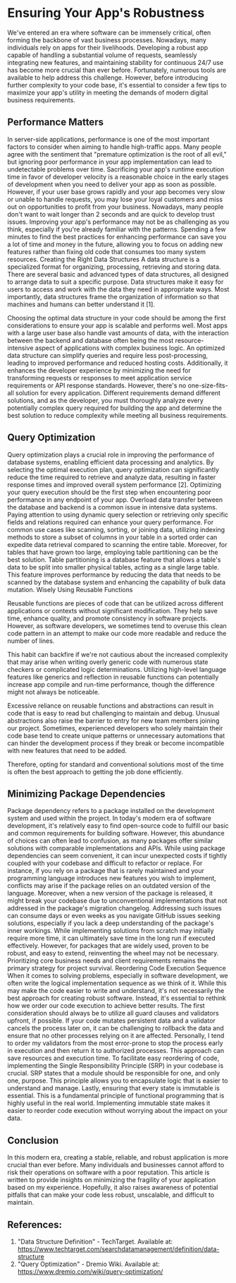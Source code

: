 # Ensuring Your App's Robustness

We've entered an era where software can be immensely critical, often forming the backbone of vast business processes. Nowadays, many individuals rely on apps for their livelihoods. Developing a robust app capable of handling a substantial volume of requests, seamlessly integrating new features, and maintaining stability for continuous 24/7 use has become more crucial than ever before. Fortunately, numerous tools are available to help address this challenge. However, before introducing further complexity to your code base, it's essential to consider a few tips to maximize your app's utility in meeting the demands of modern digital business requirements.

## Performance Matters
In server-side applications, performance is one of the most important factors to consider when aiming to handle high-traffic apps. Many people agree with the sentiment that "premature optimization is the root of all evil," but ignoring poor performance in your app implementation can lead to undetectable problems over time. Sacrificing your app's runtime execution time in favor of developer velocity is a reasonable choice in the early stages of development when you need to deliver your app as soon as possible. However, if your user base grows rapidly and your app becomes very slow or unable to handle requests, you may lose your loyal customers and miss out on opportunities to profit from your business. Nowadays, many people don't want to wait longer than 2 seconds and are quick to develop trust issues.
Improving your app's performance may not be as challenging as you think, especially if you're already familiar with the patterns. Spending a few minutes to find the best practices for enhancing performance can save you a lot of time and money in the future, allowing you to focus on adding new features rather than fixing old code that consumes too many system resources.
Creating the Right Data Structures
A data structure is a specialized format for organizing, processing, retrieving and storing data. There are several basic and advanced types of data structures, all designed to arrange data to suit a specific purpose. Data structures make it easy for users to access and work with the data they need in appropriate ways. Most importantly, data structures frame the organization of information so that machines and humans can better understand it [1]. 

Choosing the optimal data structure in your code should be among the first considerations to ensure your app is scalable and performs well. Most apps with a large user base also handle vast amounts of data, with the interaction between the backend and database often being the most resource-intensive aspect of applications with complex business logic. An optimized data structure can simplify queries and require less post-processing, leading to improved performance and reduced hosting costs. Additionally, it enhances the developer experience by minimizing the need for transforming requests or responses to meet application service requirements or API response standards.
However, there's no one-size-fits-all solution for every application. Different requirements demand different solutions, and as the developer, you must thoroughly analyze every potentially complex query required for building the app and determine the best solution to reduce complexity while meeting all business requirements.

## Query Optimization
Query optimization plays a crucial role in improving the performance of database systems, enabling efficient data processing and analytics. By selecting the optimal execution plan, query optimization can significantly reduce the time required to retrieve and analyze data, resulting in faster response times and improved overall system performance [2].
Optimizing your query execution should be the first step when encountering poor performance in any endpoint of your app. Overload data transfer between the database and backend is a common issue in intensive data systems. Paying attention to using dynamic query selection or retrieving only specific fields and relations required can enhance your query performance. For common use cases like scanning, sorting, or joining data, utilizing indexing methods to store a subset of columns in your table in a sorted order can expedite data retrieval compared to scanning the entire table.
Moreover, for tables that have grown too large, employing table partitioning can be the best solution. Table partitioning is a database feature that allows a table's data to be split into smaller physical tables, acting as a single large table. This feature improves performance by reducing the data that needs to be scanned by the database system and enhancing the capability of bulk data mutation.
Wisely Using Reusable Functions

Reusable functions are pieces of code that can be utilized across different applications or contexts without significant modification. They help save time, enhance quality, and promote consistency in software projects. However, as software developers, we sometimes tend to overuse this clean code pattern in an attempt to make our code more readable and reduce the number of lines.

This habit can backfire if we're not cautious about the increased complexity that may arise when writing overly generic code with numerous state checkers or complicated logic determinations. Utilizing high-level language features like generics and reflection in reusable functions can potentially increase app compile and run-time performance, though the difference might not always be noticeable.

Excessive reliance on reusable functions and abstractions can result in code that is easy to read but challenging to maintain and debug. Unusual abstractions also raise the barrier to entry for new team members joining our project. Sometimes, experienced developers who solely maintain their code base tend to create unique patterns or unnecessary automations that can hinder the development process if they break or become incompatible with new features that need to be added.

Therefore, opting for standard and conventional solutions most of the time is often the best approach to getting the job done efficiently.

## Minimizing Package Dependencies
Package dependency refers to a package installed on the development system and used within the project. In today's modern era of software development, it's relatively easy to find open-source code to fulfill our basic and common requirements for building software. However, this abundance of choices can often lead to confusion, as many packages offer similar solutions with comparable implementations and APIs.
While using package dependencies can seem convenient, it can incur unexpected costs if tightly coupled with your codebase and difficult to refactor or replace. For instance, if you rely on a package that is rarely maintained and your programming language introduces new features you wish to implement, conflicts may arise if the package relies on an outdated version of the language. Moreover, when a new version of the package is released, it might break your codebase due to unconventional implementations that not addressed in the package's migration changelog.
Addressing such issues can consume days or even weeks as you navigate GitHub issues seeking solutions, especially if you lack a deep understanding of the package's inner workings. While implementing solutions from scratch may initially require more time, it can ultimately save time in the long run if executed effectively. However, for packages that are widely used, proven to be robust, and easy to extend, reinventing the wheel may not be necessary. Prioritizing core business needs and client requirements remains the primary strategy for project survival.
Reordering Code Execution Sequence
When it comes to solving problems, especially in software development, we often write the logical implementation sequence as we think of it. While this may make the code easier to write and understand, it's not necessarily the best approach for creating robust software. Instead, it's essential to rethink how we order our code execution to achieve better results.
The first consideration should always be to utilize all guard clauses and validators upfront, if possible. If your code mutates persistent data and a validator cancels the process later on, it can be challenging to rollback the data and ensure that no other processes relying on it are affected. Personally, I tend to order my validators from the most error-prone to stop the process early in execution and then return it to authorized processes. This approach can save resources and execution time.
To facilitate easy reordering of code, implementing the Single Responsibility Principle (SRP) in your codebase is crucial. SRP states that a module should be responsible for one, and only one, purpose. This principle allows you to encapsulate logic that is easier to understand and manage.
Lastly, ensuring that every state is immutable is essential. This is a fundamental principle of functional programming that is highly useful in the real world. Implementing immutable state makes it easier to reorder code execution without worrying about the impact on your data.

## Conclusion

In this modern era, creating a stable, reliable, and robust application is more crucial than ever before. Many individuals and businesses cannot afford to risk their operations on software with a poor reputation. This article is written to provide insights on minimizing the fragility of your application based on my experience. Hopefully, it also raises awareness of potential pitfalls that can make your code less robust, unscalable, and difficult to maintain.

## References:
1. "Data Structure Definition" - TechTarget. Available at: https://www.techtarget.com/searchdatamanagement/definition/data-structure
2. "Query Optimization" - Dremio Wiki. Available at: https://www.dremio.com/wiki/query-optimization/
